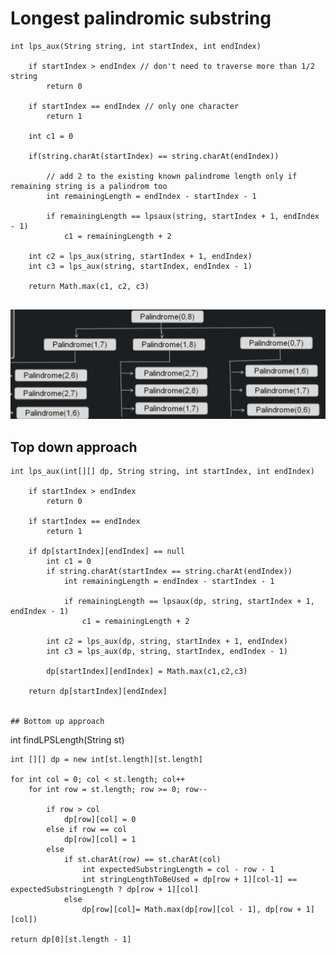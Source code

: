 # Longest palindromic substring


```
int lps_aux(String string, int startIndex, int endIndex)

    if startIndex > endIndex // don't need to traverse more than 1/2 string
        return 0

    if startIndex == endIndex // only one character
        return 1

    int c1 = 0

    if(string.charAt(startIndex) == string.charAt(endIndex))
        
        // add 2 to the existing known palindrome length only if remaining string is a palindrom too
        int remainingLength = endIndex - startIndex - 1

        if remainingLength == lpsaux(string, startIndex + 1, endIndex - 1)
            c1 = remainingLength + 2

    int c2 = lps_aux(string, startIndex + 1, endIndex)
    int c3 = lps_aux(string, startIndex, endIndex - 1)

    return Math.max(c1, c2, c3)
        
```

![](../../images/2019-07-23-12-28-40.png)

## Top down approach

```
int lps_aux(int[][] dp, String string, int startIndex, int endIndex)

    if startIndex > endIndex
        return 0

    if startIndex == endIndex
        return 1

    if dp[startIndex][endIndex] == null
        int c1 = 0
        if string.charAt(startIndex == string.charAt(endIndex))
            int remainingLength = endIndex - startIndex - 1

            if remainingLength == lpsaux(dp, string, startIndex + 1, endIndex - 1)
                c1 = remainingLength + 2
        
        int c2 = lps_aux(dp, string, startIndex + 1, endIndex)
        int c3 = lps_aux(dp, string, startIndex, endIndex - 1)

        dp[startIndex][endIndex] = Math.max(c1,c2,c3)

    return dp[startIndex][endIndex]


## Bottom up approach

```
int findLPSLength(String st)

    int [][] dp = new int[st.length][st.length]

    for int col = 0; col < st.length; col++
        for int row = st.length; row >= 0; row--
            
            if row > col
                dp[row][col] = 0
            else if row == col
                dp[row][col] = 1
            else
                if st.charAt(row) == st.charAt(col)
                    int expectedSubstringLength = col - row - 1
                    int stringLengthToBeUsed = dp[row + 1][col-1] == expectedSubstringLength ? dp[row + 1][col]
                else
                    dp[row][col]= Math.max(dp[row][col - 1], dp[row + 1][col])
    
    return dp[0][st.length - 1]
```